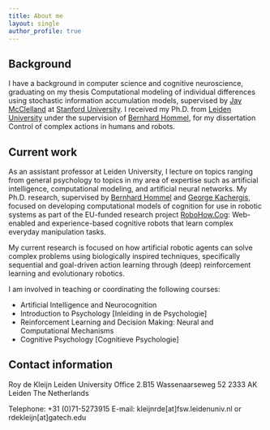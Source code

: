 ```yaml
---
title: About me
layout: single
author_profile: true
---
```


## Background
I have a background in computer science and cognitive neuroscience, graduating on my thesis Computational modeling of individual differences using stochastic information accumulation models, supervised by [Jay McClelland](http://stanford.edu/~jlmcc/) at [Stanford University](http://www.stanford.edu/). I received my Ph.D. from [Leiden University](http://www.universiteitleiden.nl/) under the supervision of [Bernhard Hommel](http://www.bernhard-hommel.eu/), for my dissertation Control of complex actions in humans and robots.

## Current work
As an assistant professor at Leiden University, I lecture on topics ranging from general psychology to topics in my area of expertise such as artificial intelligence, computational modeling, and artificial neural networks. My Ph.D. research, supervised by [Bernhard Hommel](http://www.bernhard-hommel.eu/) and [George Kachergis](http://kachergis.com/), focused on developing computational models of cognition for use in robotic systems as part of the EU-funded research project [RoboHow.Cog](http://robohow.eu/): Web-enabled and experience-based cognitive robots that learn complex everyday manipulation tasks.

My current research is focused on how artificial robotic agents can solve complex problems using biologically inspired techniques, specifically sequential and goal-driven action learning through (deep) reinforcement learning and evolutionary robotics.

I am involved in teaching or coordinating the following courses:

- Artificial Intelligence and Neurocognition
- Introduction to Psychology [Inleiding in de Psychologie]
- Reinforcement Learning and Decision Making: Neural and Computational Mechanisms
- Cognitive Psychology [Cognitieve Psychologie]

## Contact information
 
Roy de Kleijn
Leiden University
Office 2.B15
Wassenaarseweg 52
2333 AK Leiden
The Netherlands

Telephone: +31 (0)71-5273915
E-mail: kleijnrde[at]fsw.leidenuniv.nl or rdekleijn[at]gatech.edu